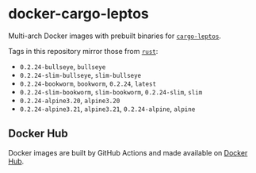 # docker-cargo-leptos

Multi-arch Docker images with prebuilt binaries for [`cargo-leptos`](https://github.com/leptos-rs/cargo-leptos).

Tags in this repository mirror those from [`rust`](https://hub.docker.com/_/rust):

- `0.2.24-bullseye`, `bullseye`
- `0.2.24-slim-bullseye`, `slim-bullseye`
- `0.2.24-bookworm`, `bookworm`, `0.2.24`, `latest`
- `0.2.24-slim-bookworm`, `slim-bookworm`, `0.2.24-slim`, `slim`
- `0.2.24-alpine3.20`, `alpine3.20`
- `0.2.24-alpine3.21`, `alpine3.21`, `0.2.24-alpine`, `alpine`

## Docker Hub

Docker images are built by GitHub Actions and made available on [Docker Hub](https://hub.docker.com/r/xjonathanlei/cargo-leptos).
